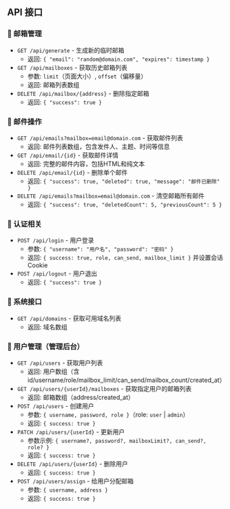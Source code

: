 ## API 接口

### 🎲 邮箱管理
- `GET /api/generate` - 生成新的临时邮箱
  - 返回: `{ "email": "random@domain.com", "expires": timestamp }`
- `GET /api/mailboxes` - 获取历史邮箱列表
  - 参数: `limit`（页面大小）, `offset`（偏移量）
  - 返回: 邮箱列表数组
- `DELETE /api/mailbox/{address}` - 删除指定邮箱
  - 返回: `{ "success": true }`

### 📧 邮件操作
- `GET /api/emails?mailbox=email@domain.com` - 获取邮件列表
  - 返回: 邮件列表数组，包含发件人、主题、时间等信息
- `GET /api/email/{id}` - 获取邮件详情
  - 返回: 完整的邮件内容，包括HTML和纯文本
- `DELETE /api/email/{id}` - 删除单个邮件
  - 返回: `{ "success": true, "deleted": true, "message": "邮件已删除" }`
- `DELETE /api/emails?mailbox=email@domain.com` - 清空邮箱所有邮件
  - 返回: `{ "success": true, "deletedCount": 5, "previousCount": 5 }`

### 🔐 认证相关
- `POST /api/login` - 用户登录
  - 参数: `{ "username": "用户名", "password": "密码" }`
  - 返回: `{ success: true, role, can_send, mailbox_limit }` 并设置会话 Cookie
- `POST /api/logout` - 用户退出
  - 返回: `{ "success": true }`

### 🔧 系统接口
- `GET /api/domains` - 获取可用域名列表
  - 返回: 域名数组

### 👤 用户管理（管理后台）
- `GET /api/users` - 获取用户列表
  - 返回: 用户数组（含 id/username/role/mailbox_limit/can_send/mailbox_count/created_at）
- `GET /api/users/{userId}/mailboxes` - 获取指定用户的邮箱列表
  - 返回: 邮箱数组（address/created_at）
- `POST /api/users` - 创建用户
  - 参数: `{ username, password, role }`（role: `user` | `admin`）
  - 返回: `{ success: true }`
- `PATCH /api/users/{userId}` - 更新用户
  - 参数示例: `{ username?, password?, mailboxLimit?, can_send?, role? }`
  - 返回: `{ success: true }`
- `DELETE /api/users/{userId}` - 删除用户
  - 返回: `{ success: true }`
- `POST /api/users/assign` - 给用户分配邮箱
  - 参数: `{ username, address }`
  - 返回: `{ success: true }`